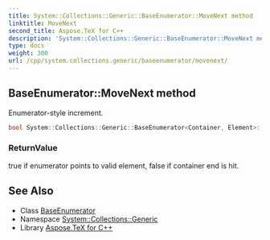 ```yaml
---
title: System::Collections::Generic::BaseEnumerator::MoveNext method
linktitle: MoveNext
second_title: Aspose.TeX for C++
description: 'System::Collections::Generic::BaseEnumerator::MoveNext method. Enumerator-style increment in C++.'
type: docs
weight: 300
url: /cpp/system.collections.generic/baseenumerator/movenext/
---
```

## BaseEnumerator::MoveNext method


Enumerator-style increment.

```cpp
bool System::Collections::Generic::BaseEnumerator<Container, Element>::MoveNext() override
```


### ReturnValue

true if enumerator points to valid element, false if container end is hit.

## See Also

* Class [BaseEnumerator](../)
* Namespace [System::Collections::Generic](../../)
* Library [Aspose.TeX for C++](../../../)
